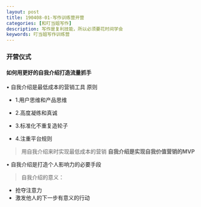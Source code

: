 ```yaml
---
layout: post
title: 190408-01-写作训练营开营
categories: [和叮当姐写作]
description: 写作是复利技能，所以必须要花时间学会
keywords: 叮当姐写作训练营
---
```

### 开营仪式

#### 如何用更好的自我介绍打造流量抓手

• 自我介绍是最低成本的营销工具
原则

- 1.用户思维和产品思维

- 2.高度凝练和真诚

- 3.标准化不重复造轮子

- 4.注重平台规则

>用自我介绍来时实现最低成本的营销
**自我介绍是实现自我价值营销的MVP**

• 自我介绍是打造个人影响力的必要手段
> 自我介绍的意义：

- 抢夺注意力
- 激发他人的下一步有意义的行动
